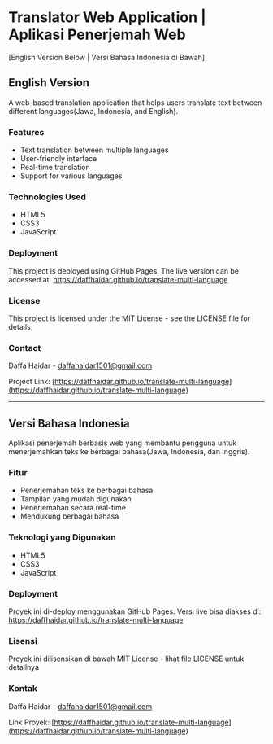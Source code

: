 # Translator Web Application | Aplikasi Penerjemah Web

[English Version Below | Versi Bahasa Indonesia di Bawah]

## English Version

A web-based translation application that helps users translate text between different languages(Jawa, Indonesia, and English).

### Features

- Text translation between multiple languages
- User-friendly interface
- Real-time translation
- Support for various languages

### Technologies Used

- HTML5
- CSS3
- JavaScript

### Deployment

This project is deployed using GitHub Pages. The live version can be accessed at: https://daffhaidar.github.io/translate-multi-language

### License

This project is licensed under the MIT License - see the LICENSE file for details

### Contact

Daffa Haidar - daffahaidar1501@gmail.com

Project Link: [https://daffhaidar.github.io/translate-multi-language](https://daffhaidar.github.io/translate-multi-language)

---

## Versi Bahasa Indonesia

Aplikasi penerjemah berbasis web yang membantu pengguna untuk menerjemahkan teks ke berbagai bahasa(Jawa, Indonesia, dan Inggris).


### Fitur

- Penerjemahan teks ke berbagai bahasa
- Tampilan yang mudah digunakan
- Penerjemahan secara real-time
- Mendukung berbagai bahasa

### Teknologi yang Digunakan

- HTML5
- CSS3
- JavaScript

### Deployment

Proyek ini di-deploy menggunakan GitHub Pages. Versi live bisa diakses di: https://daffhaidar.github.io/translate-multi-language

### Lisensi

Proyek ini dilisensikan di bawah MIT License - lihat file LICENSE untuk detailnya

### Kontak

Daffa Haidar - daffahaidar1501@gmail.com

Link Proyek: [https://daffhaidar.github.io/translate-multi-language](https://daffhaidar.github.io/translate-multi-language) 
